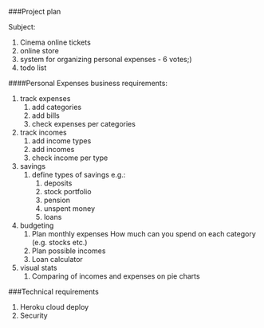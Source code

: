 ###Project plan

Subject:
1. Cinema online tickets
2. online store
3. system for organizing personal expenses - 6 votes;)
4. todo list

####Personal Expenses business requirements:
1. track expenses
   1. add categories
   2. add bills
   3. check expenses per categories
2. track incomes
   1. add income types
   2. add incomes
   3. check income per type
3. savings
   1. define types of savings e.g.:
      1. deposits
      2. stock portfolio
      3. pension
      4. unspent money
      5. loans
4. budgeting
   1. Plan monthly expenses
      How much can you spend on each category
      (e.g. stocks etc.)
   2. Plan possible incomes
   3. Loan calculator
5. visual stats
   1. Comparing of incomes and expenses on pie charts

###Technical requirements
1. Heroku cloud deploy
2. Security
